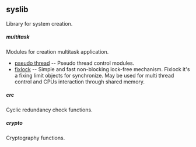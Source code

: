 ## syslib
Library for system creation.

##### multitask
Modules for creation multitask application.
* [pseudo thread](../demo/src/demo_pt.c) -- Pseudo thread control modules.
* [fixlock](../demo/src/demo_fixlock.c) -- Simple and fast non-blocking lock-free mechanism. Fixlock it's a fixing limit objects for synchronize. May be used for multi thread control and CPUs interaction through shared memory.

##### crc
Cyclic redundancy check functions.

##### crypto
Cryptography functions.
